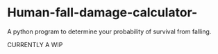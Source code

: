 # Human-fall-damage-calculator-
A python program to determine your probability of survival from falling.


CURRENTLY A WIP
